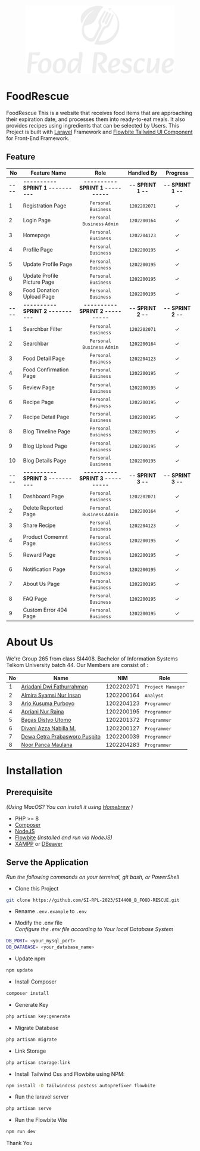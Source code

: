 <p align="center"><a href="https://laravel.com" target="_blank"><img src="https://github.com/SI-RPL-2023/SI4408_B_FOOD-RESCUE/blob/master/public/images/logo2.svg" width="400" alt="Laravel Logo"></a></p>

# FoodRescue

FoodRescue This is a website that receives food items that are approaching their expiration date, and processes them into ready-to-eat meals. It also provides recipes using ingredients that can be selected by Users. This Project is built with [Laravel](https://laravel.com/) Framework and [Flowbite Tailwind UI Component](https://flowbite.com/docs/getting-started/laravel/) for Front-End Framework.

## Feature

| No  | Feature Name                             | Role                                   | Handled By                  |   Progress             |
| --- | ---------------------------------------- | :------------------------------------: | :----------------------:    |   :-----------------:  |
|**----**| **---------- SPRINT 1 ----------**   |   **---------- SPRINT 1 ----------**   |   **-- SPRINT 1 --**         |   **-- SPRINT 1 --**   |
| 1      | Registration Page                    |       ``Personal`` ``Business``        |       ``1202202071``         |         &check;        |
| 2      | Login Page                           |   ``Personal`` ``Business`` ``Admin``  |       ``1202200164``         |         &check;        |
| 3      | Homepage                             |       ``Personal`` ``Business``        |       ``1202204123``         |         &check;        |
| 4      | Profile Page                         |       ``Personal`` ``Business``        |       ``1202200195``         |         &check;        |
| 5      | Update Profile Page                  |       ``Personal`` ``Business``        |       ``1202200195``         |         &check;        |
| 6      | Update Profile Picture Page          |       ``Personal`` ``Business``        |       ``1202200195``         |         &check;        |
| 8      | Food Donation Upload Page            |       ``Personal`` ``Business``        |       ``1202200195``         |         &check;        |
|**----**| **---------- SPRINT 2 ----------**   |   **---------- SPRINT 2 ----------**   |   **-- SPRINT 2 --**         |   **-- SPRINT 2 --**   |
| 1      | Searchbar Filter                     |          ``Personal`` ``Business``     |       ``1202202071``         |         &check;        |
| 2      | Searchbar                            |   ``Personal`` ``Business`` ``Admin``  |       ``1202200164``         |         &check;        |
| 3      | Food Detail Page                     |        ``Personal`` ``Business``       |       ``1202204123``         |         &check;        |
| 4      | Food Confirmation Page               |        ``Personal`` ``Business``       |       ``1202200195``         |         &check;        |
| 5      | Review Page                          |        ``Personal`` ``Business``       |       ``1202200195``         |         &check;        |
| 6      | Recipe Page                          |        ``Personal`` ``Business``       |       ``1202200195``         |         &check;        |
| 7      | Recipe Detail Page                   |        ``Personal`` ``Business``       |       ``1202200195``         |         &check;        |
| 8      | Blog Timeline Page                   |        ``Personal`` ``Business``       |       ``1202200195``         |         &check;        |
| 9      | Blog Upload Page                     |        ``Personal`` ``Business``       |       ``1202200195``         |         &check;        |
| 10     | Blog Details Page                    |        ``Personal`` ``Business``       |       ``1202200195``         |         &check;        |
|**----**| **---------- SPRINT 3 ----------**   |   **---------- SPRINT 3 ----------**   |   **-- SPRINT 3 --**         |   **-- SPRINT 3 --**   |
| 1      | Dashboard Page                       |        ``Personal`` ``Business``       |       ``1202202071``         |         &check;        |
| 2      | Delete Reported Page                 |   ``Personal`` ``Business`` ``Admin``  |       ``1202200164``         |         &check;        |
| 3      | Share Recipe                         |        ``Personal`` ``Business``       |       ``1202204123``         |         &check;        |
| 4      | Product Comemnt Page                 |        ``Personal`` ``Business``       |       ``1202200195``         |         &check;        |
| 5      | Reward Page                          |        ``Personal`` ``Business``       |       ``1202200195``         |         &check;        |
| 6      | Notification Page                    |        ``Personal`` ``Business``       |       ``1202200195``         |         &check;        |
| 7      | About Us Page                        |        ``Personal`` ``Business``       |       ``1202200195``         |         &check;        |
| 8      | FAQ Page                             |        ``Personal`` ``Business``       |       ``1202200195``         |         &check;        |
| 9      | Custom Error 404 Page                |        ``Personal`` ``Business``       |       ``1202200195``         |         &check;        |

# About Us

We're Group 265 from class SI4408. Bachelor of Information Systems Telkom University batch 44. Our Members are consist of :

| No  | Name                                                                         | NIM        | Role                |
| --- | ---------------------------------------------------------------------------- | ---------- | ------------------- |
| 1   | [Ariadani Dwi Fathurrahman](https://www.instagram.com/ariadanidf/)           | 1202202071 | ``Project Manager`` |
| 2   | [Almira Syamsi Nur Insan](https://www.instagram.com/almiraasy/)              | 1202200164 | ``Analyst``         |
| 3   | [Ario Kusuma Purboyo](https://www.instagram.com/ariokusuma/)                 | 1202204123 | ``Programmer``      |
| 4   | [Apriani Nur Raina](https://www.instagram.com/anraina_/)                     | 1202200195 | ``Programmer``      |
| 5   | [Bagas Distyo Utomo](https://www.instagram.com/bagasdistyo/)                 | 1202201372 | ``Programmer``      |
| 6   | [Divani Azza Nabilla M.](https://www.instagram.com/divaniazza_/)             | 1202200127 | ``Programmer``      |
| 7   | [Dewa Cetra Prabasworo Puspito](https://www.instagram.com/dewacetra.p.7402/) | 1202200039 | ``Programmer``      |
| 8   | [Noor Panca Maulana](https://www.instagram.com/noorpancamaulana/)            | 1202204283 | ``Programmer``      |

# Installation
## Prerequisite
*(Using MacOS? You can install it using [Homebrew](https://brew.sh/) )*
- PHP >= 8
- [Composer](https://getcomposer.org/) 
- [NodeJS](https://nodejs.org/en/download)
- [Flowbite](https://nodejs.org/en/download) *(Installed and run via NodeJS)*
- [XAMPP](https://www.apachefriends.org/download.html) or [DBeaver](https://dbeaver.io)


## Serve the Application
*Run the following commands on your terminal, git bash, or PowerShell*

- Clone this Project
```bash
git clone https://github.com/SI-RPL-2023/SI4408_B_FOOD-RESCUE.git
```

- Rename ``.env.example`` to ``.env``<br>

- Modify the .env file <br>
*Configure the .env file according to Your local Database System*
```bash
DB_PORT= <your_mysql_port>
DB_DATABASE= <your_database_name>
```

- Update npm<br>
```bash
npm update
```

- Install Composer
```bash
composer install
```

- Generate Key
```bash
php artisan key:generate
```

- Migrate Database
```bash
php artisan migrate
```

- Link Storage
```bash
php artisan storage:link
```

- Install Tailwind Css and Flowbite using NPM:
```bash
npm install -D tailwindcss postcss autoprefixer flowbite
```

- Run the laravel server
```bash
php artisan serve
```

- Run the Flowbite Vite
```bash
npm run dev
```

Thank You

    